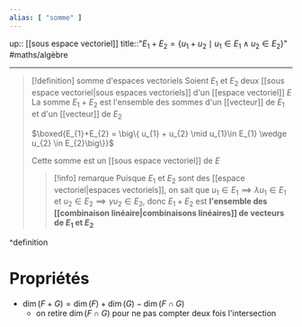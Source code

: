 ```yaml
---
alias: [ "somme" ]
---
```

up:: [[sous espace vectoriel]] 
title::"$E_{1}+E_{2} = \{ u_{1}+u_{2} \mid u_{1}\in E_{1} \wedge u_{2} \in E_{2} \}$"
#maths/algèbre

----

> [!definition] somme d'espaces vectoriels
> Soient $E_{1}$ et $E_{2}$ deux [[sous espace vectoriel|sous espaces vectoriels]] d'un [[espace vectoriel]] $E$
> La somme $E_{1}+E_{2}$ est l'ensemble des sommes d'un [[vecteur]] de $E_{1}$ et d'un [[vecteur]] de $E_2$
> 
> $\boxed{E_{1}+E_{2} = \big\{ u_{1} + u_{2} \mid u_{1}\in E_{1} \wedge u_{2} \in E_{2}\big\}}$
> 
> Cette somme est un [[sous espace vectoriel]] de $E$
> 
> > [!info] remarque
> > Puisque $E_1$ et $E_2$ sont des [[espace vectoriel|espaces vectoriels]], on sait que $u_1 \in E_1 \implies \lambda u_1 \in E_1$ et $u_2 \in E_2 \implies \gamma u_2 \in E_2$, donc $E_1 + E_2$ est **l'ensemble des [[combinaison linéaire|combinaisons linéaires]] de vecteurs de $E_1$ et $E_2$**
> 
^definition



# Propriétés

 - $\dim (F+G) = \dim(F) + \dim(G) - \dim(F \cap G)$
     - on retire $\dim(F\cap G)$ pour ne pas compter deux fois l'intersection




